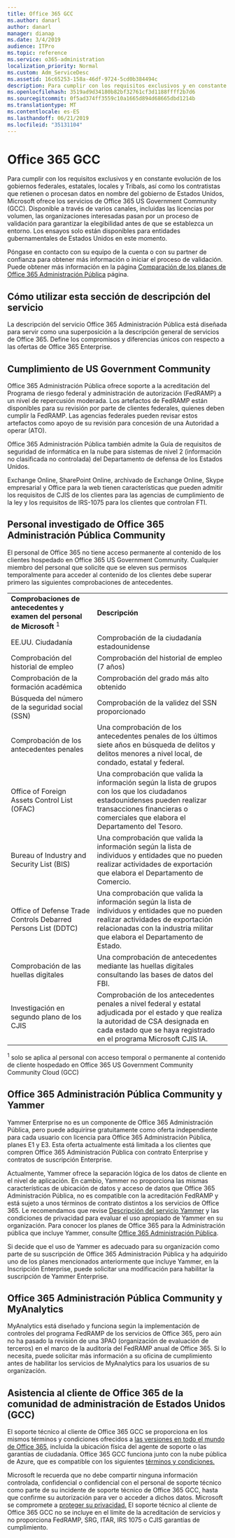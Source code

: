 ```yaml
---
title: Office 365 GCC
ms.author: danarl
author: danarl
manager: dianap
ms.date: 3/4/2019
audience: ITPro
ms.topic: reference
ms.service: o365-administration
localization_priority: Normal
ms.custom: Adm_ServiceDesc
ms.assetid: 16c65253-158a-46df-9724-5cd0b384494c
description: Para cumplir con los requisitos exclusivos y en constante evolución de los gobiernos federales, estatales, locales y Tribals, así como los contratistas que retienen o procesan datos en nombre del gobierno de Estados Unidos, Microsoft ofrece los servicios de Office 365 US Government Community (GCC). Disponible a través de varios canales, incluidas las licencias por volumen, las organizaciones interesadas pasan por un proceso de validación para garantizar la elegibilidad antes de que se establezca un entorno. Los ensayos solo están disponibles para entidades gubernamentales de Estados Unidos en este momento.
ms.openlocfilehash: 3519ad9d34180b82bf32761cf3d1188ffff2b7d6
ms.sourcegitcommit: 0f5ad374ff3559c10a1665d894d68665dbd1214b
ms.translationtype: MT
ms.contentlocale: es-ES
ms.lasthandoff: 06/21/2019
ms.locfileid: "35131104"
---
```

# <a name="office-365-gcc"></a>Office 365 GCC

Para cumplir con los requisitos exclusivos y en constante evolución de los gobiernos federales, estatales, locales y Tribals, así como los contratistas que retienen o procesan datos en nombre del gobierno de Estados Unidos, Microsoft ofrece los servicios de Office 365 US Government Community (GCC). Disponible a través de varios canales, incluidas las licencias por volumen, las organizaciones interesadas pasan por un proceso de validación para garantizar la elegibilidad antes de que se establezca un entorno. Los ensayos solo están disponibles para entidades gubernamentales de Estados Unidos en este momento. 
  
Póngase en contacto con su equipo de la cuenta o con su partner de confianza para obtener más información o iniciar el proceso de validación. Puede obtener más información en la página [Comparación de los planes de Office 365 Administración Pública](https://products.office.com/en-us/government/compare-office-365-government-plans) página. 
  
## <a name="how-to-use-this-service-description-section"></a>Cómo utilizar esta sección de descripción del servicio

La descripción del servicio Office 365 Administración Pública está diseñada para servir como una superposición a la descripción general de servicios de Office 365. Define los compromisos y diferencias únicos con respecto a las ofertas de Office 365 Enterprise.
  
## <a name="us-government-community-compliance"></a>Cumplimiento de US Government Community

Office 365 Administración Pública ofrece soporte a la acreditación del Programa de riesgo federal y administración de autorización (FedRAMP) a un nivel de repercusión moderada. Los artefactos de FedRAMP están disponibles para su revisión por parte de clientes federales, quienes deben cumplir la FedRAMP. Las agencias federales pueden revisar estos artefactos como apoyo de su revisión para concesión de una Autoridad a operar (ATO).
  
Office 365 Administración Pública también admite la Guía de requisitos de seguridad de informática en la nube para sistemas de nivel 2 (información no clasificada no controlada) del Departamento de defensa de los Estados Unidos. 
  
Exchange Online, SharePoint Online, archivado de Exchange Online, Skype empresarial y Office para la web tienen características que pueden admitir los requisitos de CJIS de los clientes para las agencias de cumplimiento de la ley y los requisitos de IRS-1075 para los clientes que controlan FTI.
  
## <a name="office-365-us-government-community-screened-personnel"></a>Personal investigado de Office 365 Administración Pública Community

El personal de Office 365 no tiene acceso permanente al contenido de los clientes hospedado en Office 365 US Government Community. Cualquier miembro del personal que solicite que se eleven sus permisos temporalmente para acceder al contenido de los clientes debe superar primero las siguientes comprobaciones de antecedentes. 
  
|||
|:-----|:-----|
|**Comprobaciones de antecedentes y examen del personal de Microsoft** <sup>1</sup> <br/> |**Descripción** <br/> |
|EE.UU. Ciudadanía  <br/> |Comprobación de la ciudadanía estadounidense  <br/> |
|Comprobación del historial de empleo  <br/> |Comprobación del historial de empleo (7 años)  <br/> |
|Comprobación de la formación académica  <br/> |Comprobación del grado más alto obtenido  <br/> |
|Búsqueda del número de la seguridad social (SSN)  <br/> |Comprobación de la validez del SSN proporcionado  <br/> |
|Comprobación de los antecedentes penales  <br/> |Una comprobación de los antecedentes penales de los últimos siete años en búsqueda de delitos y delitos menores a nivel local, de condado, estatal y federal.  <br/> |
|Office of Foreign Assets Control List (OFAC)  <br/> |Una comprobación que valida la información según la lista de grupos con los que los ciudadanos estadounidenses pueden realizar transacciones financieras o comerciales que elabora el Departamento del Tesoro.  <br/> |
|Bureau of Industry and Security List (BIS)  <br/> |Una comprobación que valida la información según la lista de individuos y entidades que no pueden realizar actividades de exportación que elabora el Departamento de Comercio.  <br/> |
|Office of Defense Trade Controls Debarred Persons List (DDTC)  <br/> |Una comprobación que valida la información según la lista de individuos y entidades que no pueden realizar actividades de exportación relacionadas con la industria militar que elabora el Departamento de Estado.  <br/> |
|Comprobación de las huellas digitales  <br/> |Una comprobación de antecedentes mediante las huellas digitales consultando las bases de datos del FBI.  <br/> |
|Investigación en segundo plano de los CJIS  <br/> |Comprobación de los antecedentes penales a nivel federal y estatal adjudicada por el estado y que realiza la autoridad de CSA designada en cada estado que se haya registrado en el programa Microsoft CJIS IA.  <br/> |

<sup>1</sup> solo se aplica al personal con acceso temporal o permanente al contenido de cliente hospedado en Office 365 US Government Community Community Cloud (GCC)  
## <a name="office-365-us-government-community-and-yammer"></a>Office 365 Administración Pública Community y Yammer

Yammer Enterprise no es un componente de Office 365 Administración Pública, pero puede adquirirse gratuitamente como oferta independiente para cada usuario con licencia para Office 365 Administración Pública, planes E1 y E3. Esta oferta actualmente está limitada a los clientes que compren Office 365 Administración Pública con contrato Enterprise y contratos de suscripción Enterprise. 
  
Actualmente, Yammer ofrece la separación lógica de los datos de cliente en el nivel de aplicación. En cambio, Yammer no proporciona las mismas características de ubicación de datos y acceso de datos que Office 365 Administración Pública, no es compatible con la acreditación FedRAMP y está sujeto a unos términos de contrato distintos a los servicios de Office 365. Le recomendamos que revise [Descripción del servicio Yammer](../../yammer-service-description/yammer-service-description.md) y las condiciones de privacidad para evaluar el uso apropiado de Yammer en su organización. Para conocer los planes de Office 365 para la Administración pública que incluye Yammer, consulte [Office 365 Administración Pública](office-365-us-government.md).
  
Si decide que el uso de Yammer es adecuado para su organización como parte de su suscripción de Office 365 Administración Pública y ha adquirido uno de los planes mencionados anteriormente que incluye Yammer, en la Inscripción Enterprise, puede solicitar una modificación para habilitar la suscripción de Yammer Enterprise.
  
## <a name="office-365-us-government-community-and-myanalytics"></a>Office 365 Administración Pública Community y MyAnalytics

MyAnalytics está diseñado y funciona según la implementación de controles del programa FedRAMP de los servicios de Office 365, pero aún no ha pasado la revisión de una 3PAO (organización de evaluación de terceros) en el marco de la auditoría del FedRAMP anual de Office 365. Si lo necesita, puede solicitar más información a su oficina de cumplimiento antes de habilitar los servicios de MyAnalytics para los usuarios de su organización. 
  
## <a name="office-365-us-government-community-cloud-gcc-customer-support"></a>Asistencia al cliente de Office 365 de la comunidad de administración de Estados Unidos (GCC)

El soporte técnico al cliente de Office 365 GCC se proporciona en los mismos términos y condiciones ofrecidos a [las versiones en todo el mundo de Office 365](https://docs.microsoft.com/en-us/office365/servicedescriptions/office-365-platform-service-description/support 
), incluida la ubicación física del agente de soporte o las garantías de ciudadanía. Office 365 GCC funciona junto con la nube pública de Azure, que es compatible con los siguientes [términos y condiciones.](https://azure.microsoft.com/en-us/support/plans/)

Microsoft le recuerda que no debe compartir ninguna información controlada, confidencial o confidencial con el personal de soporte técnico como parte de su incidente de soporte técnico de Office 365 GCC, hasta que confirme su autorización para ver o acceder a dichos datos. Microsoft se compromete a [proteger su privacidad.](https://privacy.microsoft.com/en-US/privacystatement ) El soporte técnico al cliente de Office 365 GCC no se incluye en el límite de la acreditación de servicios y no proporciona FedRAMP, SRG, ITAR, IRS 1075 o CJIS garantías de cumplimiento.
